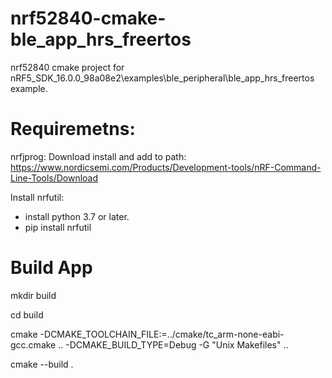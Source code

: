 # nrf52840-cmake-ble_app_hrs_freertos
nrf52840 cmake project for 
nRF5_SDK_16.0.0_98a08e2\examples\ble_peripheral\ble_app_hrs_freertos example.

# Requiremetns:
nrfjprog:
Download install and add to path:
https://www.nordicsemi.com/Products/Development-tools/nRF-Command-Line-Tools/Download

Install nrfutil:
- install python 3.7 or later.
- pip install nrfutil

# Build App
mkdir build

cd build

cmake -DCMAKE_TOOLCHAIN_FILE:=../cmake/tc_arm-none-eabi-gcc.cmake .. -DCMAKE_BUILD_TYPE=Debug -G "Unix Makefiles" ..

cmake --build .

